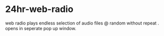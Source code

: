 # 24hr-web-radio
web radio plays endless selection of audio files @ random without repeat . opens in seperate pop up window.
